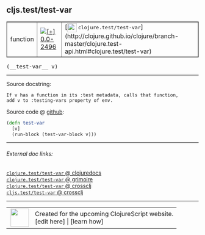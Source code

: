 ## cljs.test/test-var



 <table border="1">
<tr>
<td>function</td>
<td><a href="https://github.com/cljsinfo/cljs-api-docs/tree/0.0-2496"><img valign="middle" alt="[+] 0.0-2496" title="Added in 0.0-2496" src="https://img.shields.io/badge/+-0.0--2496-lightgrey.svg"></a> </td>
<td>
[<img height="24px" valign="middle" src="http://i.imgur.com/1GjPKvB.png"> <samp>clojure.test/test-var</samp>](http://clojure.github.io/clojure/branch-master/clojure.test-api.html#clojure.test/test-var)
</td>
</tr>
</table>


 <samp>
(__test-var__ v)<br>
</samp>

---





Source docstring:

```
If v has a function in its :test metadata, calls that function,
add v to :testing-vars property of env.
```


Source code @ [github](https://github.com/clojure/clojurescript/blob/r3165/src/cljs/cljs/test.cljs#L460-L464):

```clj
(defn test-var
  [v]
  (run-block (test-var-block v)))
```

<!--
Repo - tag - source tree - lines:

 <pre>
clojurescript @ r3165
└── src
    └── cljs
        └── cljs
            └── <ins>[test.cljs:460-464](https://github.com/clojure/clojurescript/blob/r3165/src/cljs/cljs/test.cljs#L460-L464)</ins>
</pre>

-->

---



###### External doc links:

[`clojure.test/test-var` @ clojuredocs](http://clojuredocs.org/clojure.test/test-var)<br>
[`clojure.test/test-var` @ grimoire](http://conj.io/store/v1/org.clojure/clojure/1.7.0-beta3/clj/clojure.test/test-var/)<br>
[`clojure.test/test-var` @ crossclj](http://crossclj.info/fun/clojure.test/test-var.html)<br>
[`cljs.test/test-var` @ crossclj](http://crossclj.info/fun/cljs.test.cljs/test-var.html)<br>

---

 <table>
<tr><td>
<img valign="middle" align="right" width="48px" src="http://i.imgur.com/Hi20huC.png">
</td><td>
Created for the upcoming ClojureScript website.<br>
[edit here] | [learn how]
</td></tr></table>

[edit here]:https://github.com/cljsinfo/cljs-api-docs/blob/master/cljsdoc/cljs.test/test-var.cljsdoc
[learn how]:https://github.com/cljsinfo/cljs-api-docs/wiki/cljsdoc-files

<!--

This information was too distracting to show to readers, but I'll leave it
commented here since it is helpful to:

- pretty-print the data used to generate this document
- and show how to retrieve that data



The API data for this symbol:

```clj
{:ns "cljs.test",
 :name "test-var",
 :signature ["[v]"],
 :history [["+" "0.0-2496"]],
 :type "function",
 :full-name-encode "cljs.test/test-var",
 :source {:code "(defn test-var\n  [v]\n  (run-block (test-var-block v)))",
          :title "Source code",
          :repo "clojurescript",
          :tag "r3165",
          :filename "src/cljs/cljs/test.cljs",
          :lines [460 464]},
 :full-name "cljs.test/test-var",
 :clj-symbol "clojure.test/test-var",
 :docstring "If v has a function in its :test metadata, calls that function,\nadd v to :testing-vars property of env."}

```

Retrieve the API data for this symbol:

```clj
;; from Clojure REPL
(require '[clojure.edn :as edn])
(-> (slurp "https://raw.githubusercontent.com/cljsinfo/cljs-api-docs/catalog/cljs-api.edn")
    (edn/read-string)
    (get-in [:symbols "cljs.test/test-var"]))
```

-->
